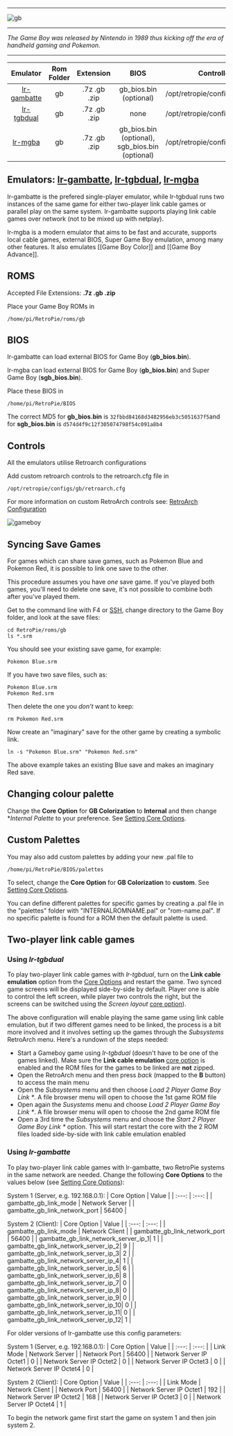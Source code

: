 ***
![gb](https://cloud.githubusercontent.com/assets/10035308/12191785/d743f5e4-b595-11e5-98dd-ca2ec58a1769.png)
***
_The Game Boy was released by Nintendo in 1989 thus kicking off the era of handheld gaming and Pokemon._
***

| Emulator | Rom Folder | Extension | BIOS |  Controller Config |
| :---: | :---: | :---: | :---: | :---: |
| [lr-gambatte](https://github.com/libretro/gambatte-libretro) | gb  | .7z .gb .zip | gb_bios.bin (optional)| /opt/retropie/configs/gb/retroarch.cfg |
| [lr-tgbdual](https://github.com/libretro/tgbdual-libretro) | gb  | .7z .gb .zip | none | /opt/retropie/configs/gb/retroarch.cfg |
| [lr-mgba](https://github.com/libretro/mgba) | gb  | .7z .gb .zip | gb_bios.bin (optional), sgb_bios.bin (optional) | /opt/retropie/configs/gb/retroarch.cfg |

## Emulators: [lr-gambatte](https://github.com/libretro/gambatte-libretro), [lr-tgbdual](https://github.com/libretro/tgbdual-libretro), [lr-mgba](https://github.com/libretro/mgba)

lr-gambatte is the prefered single-player emulator, while lr-tgbdual runs two instances of the same game for either two-player link cable games or parallel play on the same system.
lr-gambatte supports playing link cable games over network (not to be mixed up with netplay).

lr-mgba is a modern emulator that aims to be fast and accurate, supports local cable games, external BIOS, Super Game Boy emulation, among many other features. It also emulates [[Game Boy Color]] and [[Game Boy Advance]].

## ROMS

Accepted File Extensions: **.7z .gb .zip**

Place your Game Boy ROMs in
```
/home/pi/RetroPie/roms/gb
```

## BIOS
lr-gambatte can load external BIOS for Game Boy (**gb_bios.bin**).

lr-mgba can load external BIOS for Game Boy (**gb_bios.bin**) and Super Game Boy (**sgb_bios.bin**).

Place these BIOS in
```
/home/pi/RetroPie/BIOS
```

The correct MD5 for **gb_bios.bin** is `32fbbd84168d3482956eb3c5051637f5`and for **sgb_bios.bin** is `d574d4f9c12f305074798f54c091a8b4`

## Controls

All the emulators utilise Retroarch configurations

Add custom retroarch controls to the retroarch.cfg file in
```shell
/opt/retropie/configs/gb/retroarch.cfg
```
For more information on custom RetroArch controls see: [RetroArch Configuration](RetroArch-Configuration)

![gameboy](https://cloud.githubusercontent.com/assets/10035308/7334402/bd640072-eb4e-11e4-8251-d2bc3b876153.png)

## Syncing Save Games

For games which can share save games, such as Pokemon Blue and Pokemon Red, it is possible to link one save to the other.

This procedure assumes you have *one* save game. If you've played both games, you'll need to delete one save, it's not possible to combine both after you've played them.

Get to the command line with F4 or [SSH](SSH), change directory to the Game Boy folder, and look at the save files:

~~~
cd RetroPie/roms/gb
ls *.srm
~~~

You should see your existing save game, for example:

~~~
Pokemon Blue.srm
~~~

If you have two save files, such as:

~~~
Pokemon Blue.srm
Pokemon Red.srm
~~~

Then delete the one you *don't* want to keep:

~~~
rm Pokemon Red.srm
~~~

Now create an "imaginary" save for the other game by creating a symbolic link.

~~~
ln -s "Pokemon Blue.srm" "Pokemon Red.srm"
~~~

The above example takes an existing Blue save and makes an imaginary Red save.

## Changing colour palette

Change the **Core Option** for **GB Colorization** to **Internal** and then change **Internal Palette* to your preference. See [Setting Core Options](RetroArch-Core-Options#setting-core-options).

## Custom Palettes

You may also add custom palettes by adding your new .pal file to 
~~~
/home/pi/RetroPie/BIOS/palettes
~~~ 
To select, change the **Core Option** for **GB Colorization** to **custom**. See [Setting Core Options](RetroArch-Core-Options#setting-core-options).

You can define different palettes for specific games by creating a .pal file in the "palettes" folder with "INTERNALROMNAME.pal" or "rom-name.pal". If no specific palette is found for a ROM then the default palette is used.

## Two-player link cable games

### Using _lr-tgbdual_

 To play two-player link cable games with _lr-tgbdual_, turn on the **Link cable emulation** option from the [Core Options](RetroArch-Core-Options#setting-core-options) and restart the game. Two synced game screens will be displayed side-by-side by default. Player one is able to control the left screen, while player two controls the right, but the screens can be switched using the *Screen layout* [core option](RetroArch-Core-Options#setting-core-options)).
 
 The above configuration will enable playing the same game using link cable emulation, but if two different games need to be linked, the process is a bit more involved and it involves setting up the games through the *Subsystems* RetroArch menu. Here's a rundown of the steps needed:
    
   * Start a Gameboy game using _lr-tgbdual_ (doesn't have to be one of the games linked). Make sure the **Link cable emulation** [core option](RetroArch-Core-Options#setting-core-options) is enabled and the ROM files for the games to be linked are **not** zipped.
   * Open the RetroArch menu and then press _back_ (mapped to the **B** button) to access the main menu
   * Open the _Subsystems_ menu and then choose _Load 2 Player Game Boy Link *_. A file browser menu will open to choose the 1st game ROM file
   * Open again the _Susystems_ menu and choose _Load 2 Player Game Boy Link *_. A file browser menu will open to choose the 2nd game ROM file
   * Open a 3rd time the _Subsystems_ menu and choose the _Start 2 Player Game Boy Link *_ option. This will start restart the core with the 2 ROM files loaded side-by-side with link cable emulation enabled
 
### Using _lr-gambatte_
To play two-player link cable games with lr-gambatte, two RetroPie systems in the same network are needed.
Change the following **Core Options** to the values below (see [Setting Core Options](RetroArch-Core-Options#setting-core-options)):

System 1 (Server, e.g. 192.168.0.1):
| Core Option | Value |
| :---: | :---: |
| gambatte_gb_link_mode | Network Server |
| gambatte_gb_link_network_port | 56400 |

System 2 (Client):
| Core Option | Value |
| :---: | :---: |
| gambatte_gb_link_mode | Network Client |
| gambatte_gb_link_network_port | 56400 |
| gambatte_gb_link_network_server_ip_1| 1 |
| gambatte_gb_link_network_server_ip_2| 9 |
| gambatte_gb_link_network_server_ip_3| 2 |
| gambatte_gb_link_network_server_ip_4| 1 |
| gambatte_gb_link_network_server_ip_5| 6 |
| gambatte_gb_link_network_server_ip_6| 8 |
| gambatte_gb_link_network_server_ip_7| 0 |
| gambatte_gb_link_network_server_ip_8| 0 |
| gambatte_gb_link_network_server_ip_9| 0 |
| gambatte_gb_link_network_server_ip_10| 0 |
| gambatte_gb_link_network_server_ip_11| 0 |
| gambatte_gb_link_network_server_ip_12| 1 |

For older versions of lr-gambatte use this config parameters: 

System 1 (Server, e.g. 192.168.0.1):
| Core Option | Value |
| :---: | :---: |
| Link Mode | Network Server |
| Network Port | 56400 |
| Network Server IP Octet1 | 0 |
| Network Server IP Octet2 | 0 |
| Network Server IP Octet3 | 0 |
| Network Server IP Octet4 | 0 |

System 2 (Client):
| Core Option | Value |
| :---: | :---: |
| Link Mode | Network Client |
| Network Port | 56400 |
| Network Server IP Octet1 | 192 |
| Network Server IP Octet2 | 168 |
| Network Server IP Octet3 | 0 |
| Network Server IP Octet4 | 1 |

To begin the network game first start the game on system 1 and then join system 2.
